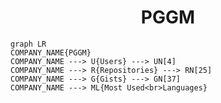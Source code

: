<h1 align="center">PGGM</h1>

```mermaid
graph LR
COMPANY_NAME{PGGM}
COMPANY_NAME ---> U{Users} ---> UN[4]
COMPANY_NAME ---> R{Repositories} ---> RN[25]
COMPANY_NAME ---> G{Gists} ---> GN[37]
COMPANY_NAME ---> ML{Most Used<br>Languages}
```
